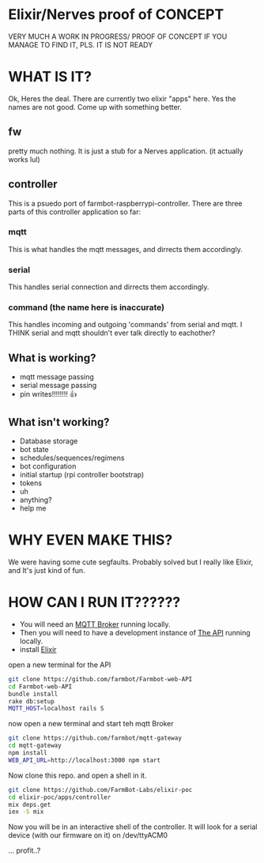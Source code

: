 # Elixir/Nerves proof of CONCEPT
VERY MUCH A WORK IN PROGRESS/ PROOF OF CONCEPT IF YOU MANAGE TO FIND IT, PLS. IT IS NOT READY

# WHAT IS IT?
Ok, Heres the deal. There are currently two elixir "apps" here. Yes the names are not good. Come up with something better.  

## fw
pretty much nothing. It is just a stub for a Nerves application. (it actually works lul)

## controller
This is a psuedo port of farmbot-raspberrypi-controller. There are three parts of this controller application so far: 

### mqtt
This is what handles the mqtt messages, and dirrects them accordingly.

### serial
This handles serial connection and dirrects them accordingly.

### command (the name here is inaccurate)
This handles incoming and outgoing 'commands' from serial and mqtt. I THINK serial and mqtt shouldn't ever talk directly to eachother?


## What is working? 
* mqtt message passing
* serial message passing
* pin writes!!!!!!!! :+1:

## What isn't working?
* Database storage
* bot state
* schedules/sequences/regimens
* bot configuration
* initial startup (rpi controller bootstrap)
* tokens 
* uh
* anything?
* help me 

# WHY EVEN MAKE THIS?
We were having some cute segfaults. Probably solved but I really like Elixir, and It's just kind of fun. 

# HOW CAN I RUN IT??????
* You will need an [MQTT Broker](https://github.com/farmbot/mqtt-gateway) running locally.
* Then you will need to have a development instance of [The API](https://github.com/farmbot/Farmbot-web-API) running locally.
* install [Elixir](http://elixir-lang.org/) 

open a new terminal for the API
``` bash
git clone https://github.com/farmbot/Farmbot-web-API
cd Farmbot-web-API
bundle install
rake db:setup
MQTT_HOST=localhost rails S 
```

now open a new terminal and start teh mqtt Broker
``` bash
git clone https://github.com/farmbot/mqtt-gateway
cd mqtt-gateway
npm install
WEB_API_URL=http://localhost:3000 npm start
```

Now clone this repo. and open a shell in it.
``` bash
git clone https://github.com/FarmBot-Labs/elixir-poc
cd elixir-poc/apps/controller
mix deps.get
iex -S mix
```

Now you will be in an interactive shell of the controller. It will look for a serial device (with our firmware on it) on /dev/ttyACM0  

... profit..?